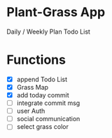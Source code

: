 # Plant-Grass App

Daily / Weekly Plan Todo List

# Functions

- [x] append Todo List
- [x] Grass Map
- [x] add today commit
- [ ] integrate commit msg
- [ ] user Auth
- [ ] social communication
- [ ] select grass color
